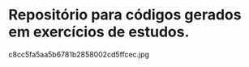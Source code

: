 # Repositório para códigos gerados em exercícios de estudos.


c8cc5fa5aa5b6781b2858002cd5ffcec.jpg
